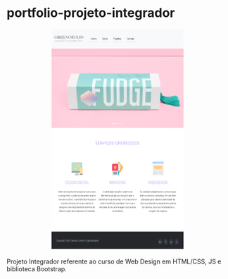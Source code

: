 # portfolio-projeto-integrador

<div align="center">
<img src="https://github.com/gabecrvlh/portfolio-projeto-integrador/blob/3f16e411a5581e2fa2ec4cc4bc6bf5ad169ab3d8/assets/layouts/home-layout-1200.jpg" width=300px; height=500px;/></div>
<br/>
Projeto Integrador referente ao curso de Web Design em HTML/CSS, JS e biblioteca Bootstrap.
